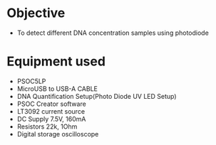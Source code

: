 # Objective

* To detect different DNA concentration samples using photodiode

# Equipment used


* PSOC5LP                                           
* MicroUSB to USB-A CABLE                                         
* DNA Quantification Setup(Photo Diode UV LED Setup)
* PSOC Creator software     
* LT3092 current source
* DC Supply 7.5V, 160mA
* Resistors 22k, 1Ohm 
* Digital storage oscilloscope                                        

